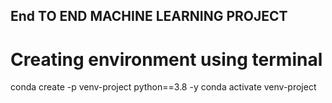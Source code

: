 ## End TO END MACHINE LEARNING PROJECT ##

# Creating environment using terminal
conda create -p venv-project python==3.8 -y
conda activate venv-project

#
